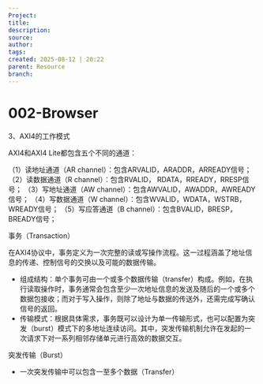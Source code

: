 ```yaml
---
Project:
title: 
description: 
source: 
author: 
tags: 
created: 2025-08-12 | 20:22
parent: Resource
branch: 
---
```

# 002-Browser
3、AXI4的工作模式

AXI4和AXI4 Lite都包含五个不同的通道：

（1）读地址通道（AR channel）：包含ARVALID，ARADDR，ARREADY信号；
（2）读数据通道（R channel）：包含RVALID， RDATA，RREADY，RRESP信号；
（3）写地址通道（AW channel）：包含AWVALID，AWADDR，AWREADY信号；
（4）写数据通道（W channel）：包含WVALID，WDATA，WSTRB， WREADY信号；
（5）写应答通道（B channel）：包含BVALID，BRESP，BREADY信号；

事务（Transaction）

在AXI4协议中，事务定义为一次完整的读或写操作流程。这一过程涵盖了地址信息的传递、控制信号的交换以及可能的数据传输。
   - 组成结构：单个事务可由一个或多个数据传输（transfer）构成。例如，在执行读取操作时，事务通常会包含至少一次地址信息的发送及随后的一个或多个数据包接收；而对于写入操作，则除了地址与数据的传送外，还需完成写确认信号的返回。
   - 传输模式：根据具体需求，事务既可以设计为单一传输形式，也可以配置为突发（burst）模式下的多地址连续访问。其中，突发传输机制允许在发起的一次请求下对一系列相邻存储单元进行高效的数据交互。

突发传输（Burst）
- 一次突发传输中可以包含一至多个数据（Transfer）

